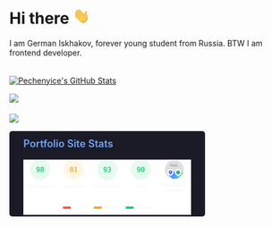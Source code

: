 # Hi there <img src="./hello.gif" width="30px">

I am German Iskhakov, forever young student from Russia. BTW I am frontend developer.

<br/>

<div style="display: flex; column-gap: 30px; row-gap: 15px; flex-wrap: wrap;">
<div style="width: 350px;">
    <a href="https://github.com/Pechenyice/Pechenyice">
    <img width="350"  align="center" src="https://github-readme-stats.vercel.app/api?username=Pechenyice&show_icons=true&theme=tokyonight&hide_border=true" alt="Pechenyice's GitHub Stats" />
    </a>
</div>

<div style="width: 350px;">
    <a href="https://git.io/streak-stats"><img src="https://github-readme-streak-stats.herokuapp.com/?user=Pechenyice&theme=tokyonight&hide_border=true" width="350" /></a>
</div>

<div style="width: 350px;">
    <a href="https://github.com/Pechenyice/Pechenyice">
        <img width="350" align="center" src="https://github-readme-stats.vercel.app/api/top-langs/?username=Pechenyice&langs_count=5&theme=tokyonight&layout=compact&hide_border=true" />
    </a>
</div>

<div style="box-sizing: border-box; width: 350px; display: flex; justify-content: center; align-items: center; background: #1A1B27; border-radius: 5px; padding: 0px 25px;">
    <div>
        <p style="margin-top: 12px; font-size: 18px; font-weight: 600;
        color: #70a5fd;">Portfolio Site Stats</p>
        <img width="100%" src="./optimization.svg" alt="portfolio stats">
    </div>
</div>

</div>

<!--
**Pechenyice/Pechenyice** is a ✨ _special_ ✨ repository because its `README.md` (this file) appears on your GitHub profile.

Here are some ideas to get you started:

- 🔭 I’m currently working on ...
- 🌱 I’m currently learning ...
- 👯 I’m looking to collaborate on ...
- 🤔 I’m looking for help with ...
- 💬 Ask me about ...
- 📫 How to reach me: ...
- 😄 Pronouns: ...
- ⚡ Fun fact: ...
-->
